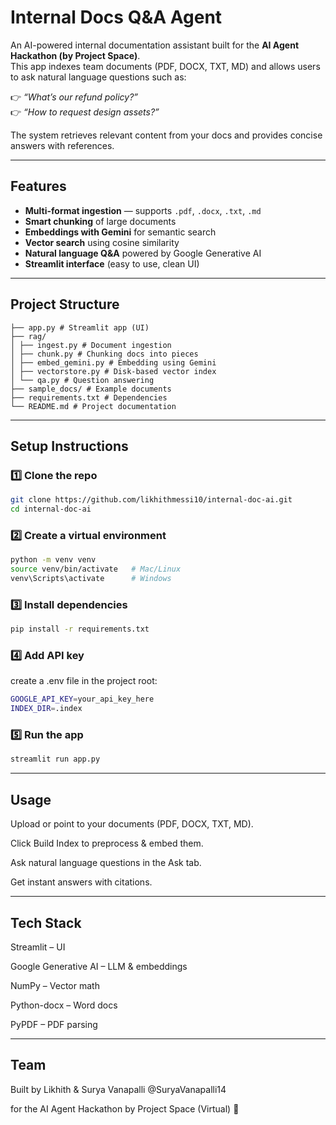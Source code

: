 # Internal Docs Q&A Agent

An AI-powered internal documentation assistant built for the **AI Agent Hackathon (by Project Space)**.  
This app indexes team documents (PDF, DOCX, TXT, MD) and allows users to ask natural language questions such as:  

👉 *“What’s our refund policy?”*  
👉 *“How to request design assets?”*  

The system retrieves relevant content from your docs and provides concise answers with references.

---

## Features
- **Multi-format ingestion** — supports `.pdf`, `.docx`, `.txt`, `.md`
- **Smart chunking** of large documents
- **Embeddings with Gemini** for semantic search
- **Vector search** using cosine similarity
- **Natural language Q&A** powered by Google Generative AI
- **Streamlit interface** (easy to use, clean UI)

---

## Project Structure
```
├── app.py # Streamlit app (UI)
├── rag/
│ ├── ingest.py # Document ingestion
│ ├── chunk.py # Chunking docs into pieces
│ ├── embed_gemini.py # Embedding using Gemini
│ ├── vectorstore.py # Disk-based vector index
│ └── qa.py # Question answering
├── sample_docs/ # Example documents
├── requirements.txt # Dependencies
└── README.md # Project documentation
```
---

## Setup Instructions

### 1️⃣ Clone the repo
```bash
git clone https://github.com/likhithmessi10/internal-doc-ai.git
cd internal-doc-ai
```
### 2️⃣ Create a virtual environment
```bash
python -m venv venv
source venv/bin/activate   # Mac/Linux
venv\Scripts\activate      # Windows
```

### 3️⃣ Install dependencies
```bash
pip install -r requirements.txt
```
### 4️⃣ Add API key
create a .env file in the project root:
```bash
GOOGLE_API_KEY=your_api_key_here
INDEX_DIR=.index
```

### 5️⃣ Run the app
```bash
streamlit run app.py
```
---

## Usage
Upload or point to your documents (PDF, DOCX, TXT, MD).

Click Build Index to preprocess & embed them.

Ask natural language questions in the Ask tab.

Get instant answers with citations.

---

## Tech Stack

Streamlit
 – UI

Google Generative AI
 – LLM & embeddings

NumPy
 – Vector math

Python-docx
 – Word docs

PyPDF
 – PDF parsing

 ---

 ## Team

Built by Likhith
 & Surya Vanapalli @SuryaVanapalli14

for the AI Agent Hackathon by Project Space (Virtual) 🎉
